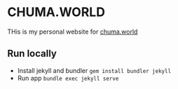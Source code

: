 # CHUMA.WORLD

THis is my personal website for [chuma.world](chuma.world)

## Run locally
- Install jekyll and bundler `gem install bundler jekyll`
- Run app `bundle exec jekyll serve`